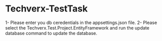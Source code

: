# Techverx-TestTask


1- Please enter you db ceredentials in the appsettings.json file.
2- Please select the Techverx.Test.Project.EntityFramework and run the update database command to update the database.